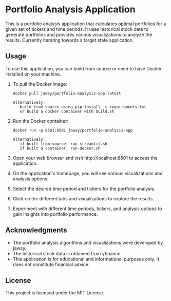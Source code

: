 # Portfolio Analysis Application

This is a portfolio analysis application that calculates optimal portfolios for a given set of tickers and time periods. It uses historical stock data to generate portfolios and provides various visualizations to analyze the results. Currently iterating towards a target state application.

## Usage

To use this application, you can build from source or need to have Docker installed on your machine.

1. To pull the Docker image:

   ```shell
   docker pull jawsy/portfolio-analysis-app:latest

   Alternatively:
      build from source using pip install -r requirements.txt
      or build a docker container with build.sh

2. Run the Docker container:

   ```shell
   docker run -p 8501:8501 jawsy/portfolio-analysis-app

   Alternatively, 
      if built from source, run-streamlit.sh
      if built a container, run-docker.sh

3. Open your web browser and visit http://localhost:8501 to access the application.
4. On the application's homepage, you will see various visualizations and analysis options.
5. Select the desired time period and tickers for the portfolio analysis.
6. Click on the different tabs and visualizations to explore the results.
7. Experiment with different time periods, tickers, and analysis options to gain insights into portfolio performance.

## Acknowledgments

- The portfolio analysis algorithms and visualizations were developed by jawsy.
- The historical stock data is obtained from yfinance.
- This application is for educational and informational purposes only. It does not constitute financial advice.

## License

This project is licensed under the MIT License.